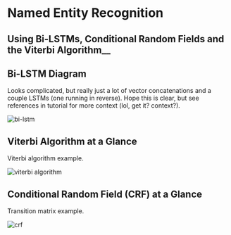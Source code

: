 # Named Entity Recognition
## Using Bi-LSTMs, Conditional Random Fields and the Viterbi Algorithm__


Bi-LSTM Diagram
---

Looks complicated, but really just a lot of vector concatenations and a couple LSTMs (one running in reverse).  Hope this is clear, but see references in tutorial for more context (lol, get it?  context?).

![bi-lstm](../images/blstm_crf_details.png.png)

Viterbi Algorithm at a Glance
---

Viterbi algorithm example.

![viterbi algorithm](../images/viterbi.png)

Conditional Random Field (CRF) at a Glance
---

Transition matrix example.

![crf](../images/crf_transition_matrix.png)